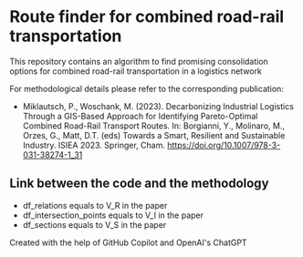 # Route finder for combined road-rail transportation

This repository contains an algorithm to find promising consolidation options for combined road-rail transportation in a
logistics network

For methodological details please refer to the corresponding publication:

* Miklautsch, P., Woschank, M. (2023). Decarbonizing Industrial Logistics Through a GIS-Based Approach for Identifying
  Pareto-Optimal Combined Road-Rail Transport Routes. In: Borgianni, Y., Molinaro, M., Orzes, G., Matt, D.T. (eds)
  Towards
  a Smart, Resilient and Sustainable Industry. ISIEA 2023. Springer, Cham. https://doi.org/10.1007/978-3-031-38274-1_31

## Link between the code and the methodology

* df_relations equals to V_R in the paper
* df_intersection_points equals to V_I in the paper
* df_sections equals to V_S in the paper

Created with the help of GitHub Copilot and OpenAI's ChatGPT
